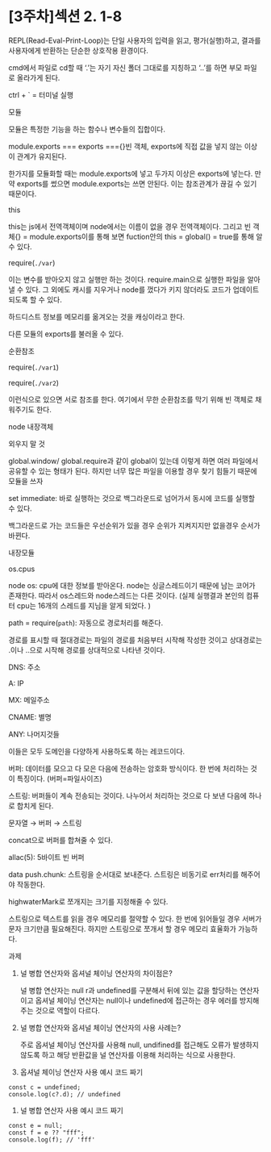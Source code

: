 # [3주차]섹션 2. 1-8

REPL(Read-Eval-Print-Loop)는 단일 사용자의 입력을 읽고, 평가(실행)하고, 결과를 사용자에게 반환하는 단순한 상호작용 환경이다. 

cmd에서 파일로 cd할 때 ‘.’는 자기 자신 폴더 그대로를 지칭하고 ‘..’를 하면 부모 파일로 올라가게 된다. 

ctrl + ` = 터미널 실행

모듈

모듈은 특정한 기능을 하는 함수나 변수들의 집합이다. 

module.exports === exports ==={}빈 객체, exports에 직접 값을 넣지 않는 이상 이 관계가 유지된다. 

한가지를 모듈화할 때는 module.exports에 넣고 두가지 이상은 exports에 넣는다. 만약 exports를 썼으면 module.exports는 쓰면 안된다. 이는 참조관계가 끊길 수 있기 때문이다. 

this

this는 js에서 전역객체이며 node에서는 이름이 없을 경우 전역객체이다. 그리고 빈 객체{} = module.exports이를 통해 보면 fuction안의 this = global() = true를 통해 알 수 있다. 

require(`./var`)

이는 변수를 받아오지 않고 실행만 하는 것이다. require.main으로 실행한 파일을 알아낼 수 있다. 그 외에도 캐시를 지우거나 node를 껐다가 키지 않더라도 코드가 업데이트 되도록 할 수 있다. 

하드디스트 정보를 메모리를 옮겨오는 것을 캐싱이라고 한다.

다른 모듈의 exports를 불러올 수 있다. 

순환참조

require(`./var1`)

require(`./var2`)

이런식으로 있으면 서로 참조를 한다. 여기에서 무한 순환참조를 막기 위해 빈 객체로 채워주기도 한다. 

node 내장객체

외우지 말 것

global.window/ global.require과 같이 global이 있는데 이렇게 하면 여러 파일에서 공유할 수 있는 형태가 된다. 하지만 너무 많은 파일을 이용할 경우 찾기 힘들기 때문에 모듈을 쓰자

set immediate: 바로 실행하는 것으로 백그라운드로 넘어가서 동시에 코드를 실행할 수 있다. 

백그라운드로 가는 코드들은 우선순위가 있을 경우 순위가 지켜지지만 없을경우 순서가 바뀐다. 

내장모듈

os.cpus

node os: cpu에 대한 정보를 받아온다. node는 싱글스레드이기 때문에 남는 코어가 존재한다. 따라서 os스레드와 node스레드는 다른 것이다. (실제 실행결과 본인의 컴퓨터 cpu는 16개의 스레드를 지님을 알게 되었다. )

path = require(`path`): 자동으로 경로처리를 해준다. 

경로를 표시할 때 절대경로는 파일의 경로를 처음부터 시작해 작성한 것이고 상대경로는 .이나 ..으로 시작해 경로를 상대적으로 나타낸 것이다. 

DNS: 주소

A: IP

MX: 메일주소

CNAME: 별명

ANY: 나머지것들

이들은 모두 도메인을 다양하게 사용하도록 하는 레코드이다. 

버퍼: 데이터를 모으고 다 모은 다음에 전송하는 암호화 방식이다. 한 번에 처리하는 것이 특징이다. (버퍼=파일사이즈)

스트링: 버퍼들이 계속 전송되는 것이다. 나누어서 처리하는 것으로 다 보낸 다음에 하나로 합치게 된다. 

문자열 → 버퍼 → 스트링

concat으로 버퍼를 합쳐줄 수 있다. 

allac(5): 5바이트 빈 버퍼

data push.chunk: 스트링을 순서대로 보내준다. 스트링은 비동기로 err처리를 해주어야 작동한다. 

highwaterMark로 쪼개지는 크기를 지정해줄 수 있다. 

스트링으로 텍스트를 읽을 경우 메모리를 절약할 수 있다. 한 번에 읽어들일 경우 서버가 문자 크기만큼 필요해진다. 하지만 스트링으로 쪼개서 할 경우 메모리 효율화가 가능하다. 

 

과제 

1. 널 병합 연산자와 옵셔널 체이닝 연산자의 차이점은?
    
    널 병합 연산자는 null r과 undefined를 구분해서 뒤에 있는 값을 할당하는 연산자이고 옵셔널 체이닝 연산자는 null이나 undefined에 접근하는 경우 에러를 방지해 주는 것으로 역할이 다르다. 
    
2. 널 병합 연산자와 옵셔널 체이닝 연산자의 사용 사례는?
    
    주로 옵셔널 체이닝 연산자를 사용해 null, undifined를 접근해도 오류가 발생하지 않도록 하고 해당 반환값을 널 연산자를 이용해 처리하는 식으로 사용한다. 
    
3. 옵셔널 체이닝 연산자 사용 예시 코드 짜기

```
const c = undefined;
console.log(c?.d); // undefined
```

1. 널 병합 연산자 사용 예시 코드 짜기

```
const e = null;
const f = e ?? "fff";
console.log(f); // 'fff'
```